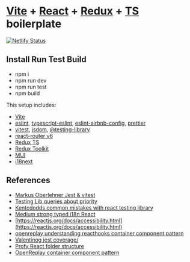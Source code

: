 # [Vite](https://vitejs.dev/) + [React](https://reactjs.org/) + [Redux](https://redux.js.org/) + [TS](https://www.typescriptlang.org/) boilerplate

[![Netlify
Status](https://api.netlify.com/api/v1/badges/9c95d444-98af-4449-b67f-8d63cbce2135/deploy-status)](https://app.netlify.com/sites/vite-react-redux-ts-boilerplate/deploys)

## Install Run Test Build
- npm i
- npm run dev
- npm run test
- npm build

This setup includes:
* [Vite](https://vitejs.dev/)
* [eslint](https://eslint.org/), [typescript-eslint](https://typescript-eslint.io/),
[eslint-airbnb-config](https://github.com/airbnb/javascript), [prettier](https://prettier.io/)
* [vitest](https://vitest.dev/), [jsdom](https://github.com/jsdom/jsdom),
[@testing-library](https://testing-library.com/)
* [react-router v6](https://reactrouter.com/en/main)
* [Redux TS](https://redux.js.org/usage/usage-with-typescript)
* [Redux Toolkit](https://redux-toolkit.js.org/introduction/getting-started)
* [MUI](https://mui.com/)
* [i18next](https://react.i18next.com/)

## References

* [Markus Oberlehner Jest & vitest](https://markus.oberlehner.net/blog/using-testing-library-jest-dom-with-vitest/)
* [Testing Lib queries about priority](https://testing-library.com/docs/queries/about#priority)
* [Kentcdodds common mistakes with react testing
library](https://kentcdodds.com/blog/common-mistakes-with-react-testing-library)
* [Medium strong typed i18n React](https://medium.com/geekculture/strong-typed-i18n-in-react-c43281de720c)
* [https://reactjs.org/docs/accessibility.html](https://reactjs.org/docs/accessibility.html)
* [openreplay understanding reacthooks container component
pattern](https://blog.openreplay.com/understanding-the-container-component-pattern-with-react-hooks/)
* [Valentinog jest coverage/](https://www.valentinog.com/blog/jest-coverage/)
* [Profy React folder structure](https://profy.dev/article/react-folder-structure)
* [OpenReplay container component pattern](https://blog.openreplay.com/understanding-the-container-component-pattern-with-react-hooks/)
